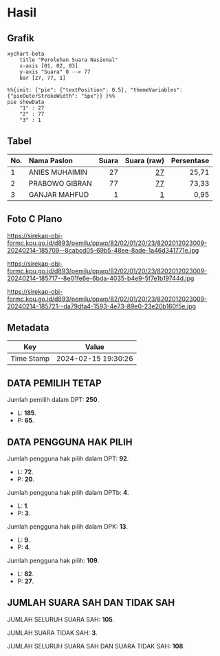 # Hasil

## Grafik

```mermaid
xychart-beta
    title "Perolehan Suara Nasional"
    x-axis [01, 02, 03]
    y-axis "Suara" 0 --> 77
    bar [27, 77, 1]
```

```mermaid
%%{init: {"pie": {"textPosition": 0.5}, "themeVariables": {"pieOuterStrokeWidth": "5px"}} }%%
pie showData
    "1" : 27
    "2" : 77
    "3" : 1
```

## Tabel

| No. | Nama Paslon    | Suara | Suara (raw) | Persentase |
|:--- |:-------------- | -----:| -----------:| ----------:|
| 1   | ANIES MUHAIMIN | 27    | [27][p-1]   | 25,71      |
| 2   | PRABOWO GIBRAN | 77    | [77][p-2]   | 73,33      |
| 3   | GANJAR MAHFUD  | 1     | [1][p-3]    | 0,95       |


[p-1]: https://github.com/gigit-pemilu/pemilu-2024/blob/main/pilpres/hitung-suara/sub/82-maluku-utara/sub/02-halmahera-tengah/sub/01-weda/sub/2023-wedana/sub/009-tps/sub/paslon-1.txt
[p-2]: https://github.com/gigit-pemilu/pemilu-2024/blob/main/pilpres/hitung-suara/sub/82-maluku-utara/sub/02-halmahera-tengah/sub/01-weda/sub/2023-wedana/sub/009-tps/sub/paslon-2.txt
[p-3]: https://github.com/gigit-pemilu/pemilu-2024/blob/main/pilpres/hitung-suara/sub/82-maluku-utara/sub/02-halmahera-tengah/sub/01-weda/sub/2023-wedana/sub/009-tps/sub/paslon-3.txt

## Foto C Plano

https://sirekap-obj-formc.kpu.go.id/d893/pemilu/ppwp/82/02/01/20/23/8202012023009-20240214-185709--8cabcd05-69b5-48ee-8ade-1a46d341771e.jpg

https://sirekap-obj-formc.kpu.go.id/d893/pemilu/ppwp/82/02/01/20/23/8202012023009-20240214-185717--8e01fe6e-6bda-4035-b4e9-5f7e1b19744d.jpg

https://sirekap-obj-formc.kpu.go.id/d893/pemilu/ppwp/82/02/01/20/23/8202012023009-20240214-185721--da79dfa4-1593-4e73-89e0-23e20b160f5e.jpg


## Metadata

| Key        | Value               |
| ---------- | ------------------- |
| Time Stamp | 2024-02-15 19:30:26 |


## DATA PEMILIH TETAP

Jumlah pemilih dalam DPT: **250**.
 * L: **185**.
 * P: **65**.

## DATA PENGGUNA HAK PILIH

Jumlah pengguna hak pilih dalam DPT: **92**.
 * L: **72**.
 * P: **20**.

Jumlah pengguna hak pilih dalam DPTb: **4**.
 * L: **1**.
 * P: **3**.

Jumlah pengguna hak pilih dalam DPK: **13**.
 * L: **9**.
 * P: **4**.

Jumlah pengguna hak pilih: **109**.
 * L: **82**.
 * P: **27**.

## JUMLAH SUARA SAH DAN TIDAK SAH

JUMLAH SELURUH SUARA SAH: **105**.

JUMLAH SUARA TIDAK SAH: **3**.

JUMLAH SELURUH SUARA SAH DAN SUARA TIDAK SAH: **108**.


